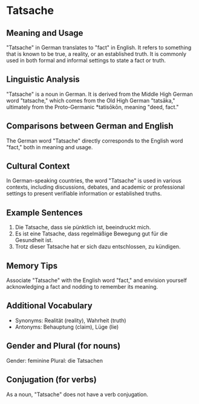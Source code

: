 # Tatsache
## Meaning and Usage
"Tatsache" in German translates to "fact" in English. It refers to something that is known to be true, a reality, or an established truth. It is commonly used in both formal and informal settings to state a fact or truth.

## Linguistic Analysis
"Tatsache" is a noun in German. It is derived from the Middle High German word "tatsache," which comes from the Old High German "tatsāka," ultimately from the Proto-Germanic *tatisōkōn, meaning "deed, fact."

## Comparisons between German and English
The German word "Tatsache" directly corresponds to the English word "fact," both in meaning and usage.

## Cultural Context
In German-speaking countries, the word "Tatsache" is used in various contexts, including discussions, debates, and academic or professional settings to present verifiable information or established truths.

## Example Sentences
1. Die Tatsache, dass sie pünktlich ist, beeindruckt mich.
2. Es ist eine Tatsache, dass regelmäßige Bewegung gut für die Gesundheit ist.
3. Trotz dieser Tatsache hat er sich dazu entschlossen, zu kündigen.

## Memory Tips
Associate "Tatsache" with the English word "fact," and envision yourself acknowledging a fact and nodding to remember its meaning.

## Additional Vocabulary
- Synonyms: Realität (reality), Wahrheit (truth)
- Antonyms: Behauptung (claim), Lüge (lie)

## Gender and Plural (for nouns)
Gender: feminine
Plural: die Tatsachen

## Conjugation (for verbs)
As a noun, "Tatsache" does not have a verb conjugation.